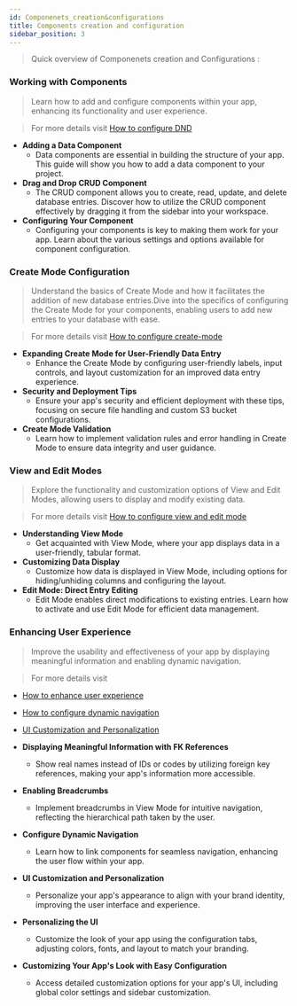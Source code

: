 ```yaml
---
id: Componenets_creation&configurations
title: Components creation and configuration
sidebar_position: 3
---
```


> Quick overview of Componenets creation and Configurations :

### Working with Components

> Learn how to add and configure components within your app, enhancing its functionality and user experience.

> For more details visit [How to configure DND](../dnd-usage/working-with-components.md)

- **Adding a Data Component**
  - Data components are essential in building the structure of your app. This guide will show you how to add a data component to your project.
- **Drag and Drop CRUD Component**
  - The CRUD component allows you to create, read, update, and delete database entries. Discover how to utilize the CRUD component effectively by dragging it from the sidebar into your workspace.
- **Configuring Your Component**
  - Configuring your components is key to making them work for your app. Learn about the various settings and options available for component configuration.

### **Create Mode Configuration**

> Understand the basics of Create Mode and how it facilitates the addition of new database entries.Dive into the specifics of configuring the Create Mode for your components, enabling users to add new entries to your database with ease.

> For more details visit [How to configure create-mode](../dnd-usage/Datatable-components-usage/create-mode-configuration.md)

- **Expanding Create Mode for User-Friendly Data Entry**
  - Enhance the Create Mode by configuring user-friendly labels, input controls, and layout customization for an improved data entry experience.
- **Security and Deployment Tips**
  - Ensure your app's security and efficient deployment with these tips, focusing on secure file handling and custom S3 bucket configurations.
- **Create Mode Validation**
  - Learn how to implement validation rules and error handling in Create Mode to ensure data integrity and user guidance.

### **View and Edit Modes**

> Explore the functionality and customization options of View and Edit Modes, allowing users to display and modify existing data.

> For more details visit [How to configure view and edit mode](../dnd-usage/Datatable-components-usage/view-and-edit-modes.md)

- **Understanding View Mode**
  - Get acquainted with View Mode, where your app displays data in a user-friendly, tabular format.
- **Customizing Data Display**
  - Customize how data is displayed in View Mode, including options for hiding/unhiding columns and configuring the layout.
- **Edit Mode: Direct Entry Editing**
  - Edit Mode enables direct modifications to existing entries. Learn how to activate and use Edit Mode for efficient data management.

### **Enhancing User Experience**

> Improve the usability and effectiveness of your app by displaying meaningful information and enabling dynamic navigation.

> For more details visit

- [How to enhance user experience](../dnd-usage/enhancing-user-experience.md)
- [How to configure dynamic navigation](../dnd-usage/Datatable-components-usage/navigation-mode-configuration.md)
- [UI Customization and Personalization](../dnd-usage/ui-customization.md)

- **Displaying Meaningful Information with FK References**
  - Show real names instead of IDs or codes by utilizing foreign key references, making your app's information more accessible.
- **Enabling Breadcrumbs**
  - Implement breadcrumbs in View Mode for intuitive navigation, reflecting the hierarchical path taken by the user.
- **Configure Dynamic Navigation**
  - Learn how to link components for seamless navigation, enhancing the user flow within your app.
- **UI Customization and Personalization**
  - Personalize your app's appearance to align with your brand identity, improving the user interface and experience.
- **Personalizing the UI**
  - Customize the look of your app using the configuration tabs, adjusting colors, fonts, and layout to match your branding.
- **Customizing Your App's Look with Easy Configuration**
  - Access detailed customization options for your app's UI, including global color settings and sidebar customization.
